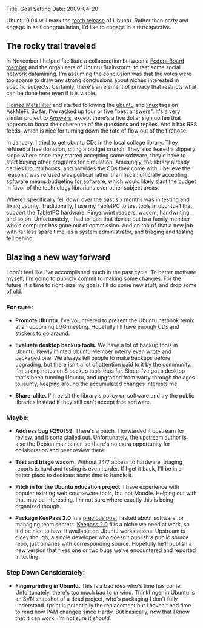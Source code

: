 Title: Goal Setting
Date: 2009-04-20

Ubuntu 9.04 will mark the [tenth release][1] of Ubuntu. Rather than party and
engage in self congratulation, I'd like to engage in a retrospective.

## The rocky trail traveled

In November I helped facilitate a collaboration between a [Fedora Board
member][2] and the organizers of Ubuntu Brainstorm, to test some social
network datamining. I'm assuming the conclusion was that the votes were too
sparse to draw any strong conclusions about niches interested in specific
subjects. Certainly, there's an element of privacy that restricts what can be
done here even if it is viable.

[I joined MetaFilter][3] and started following the [ubuntu][4] and [linux][5]
tags on AskMeFi. So far, I've racked up four or five "best answers". It's a
very similar project to [Answers][6], except there's a five dollar sign up fee
that appears to boost the coherence of the questions and replies. And it has
RSS feeds, which is nice for turning down the rate of flow out of the
firehose.

In January, I tried to get ubuntu CDs in the local college library. They
refused a free donation, citing a budget crunch. They also feared a slippery
slope where once they started accepting some software, they'd have to start
buying other programs for circulation. Amusingly, the library already carries
Ubuntu books, and provides the CDs they come with. I believe the reason it was
refused was political rather than fiscal: officially accepting software means
budgeting for software, which would likely slant the budget in favor of the
technology librarians over other subject areas.

Where I specifically fell down over the past six months was in testing and
fixing Jaunty. Traditionally, I use my TabletPC to test tools in ubuntu+1 that
support the TabletPC hardware. Fingerprint readers, wacom, handwriting, and so
on. Unfortunately, I had to loan that device out to a family member who's
computer has gone out of commission. Add on top of that a new job with far
less spare time, as a system administrator, and triaging and testing fell
behind.

## Blazing a new way forward

I don't feel like I've accomplished much in the past cycle. To better motivate
myself, I'm going to publicly commit to making some changes. For the future,
it's time to right-size my goals. I'll do some new stuff, and drop some of
old.

### For sure:

  * **Promote Ubuntu**. I've volunteered to present the Ubuntu netbook remix
at an upcoming LUG meeting. Hopefully I'll have enough CDs and stickers to go
around.

  * **Evaluate desktop backup tools.** We have a lot of backup tools in
Ubuntu. Newly minted Ubuntu Member mterry even wrote and packaged one. We
always tell people to make backups before upgrading, but there isn't a lot of
attention paid to it by the community. I'm taking notes on 8 backup tools thus
far. Since I've got a desktop that's been running Ubuntu, and upgraded from
warty through the ages to jaunty, keeping around the accumulated changes
interests me.

  * **Share-alike.** I'll revisit the library's policy on software and try the
public libraries instead if they still can't accept free software.

### Maybe:

  * **Address bug #290159**. There's a patch, I forwarded it upstream for
review, and it sorta stalled out. Unfortunately, the upstream author is also
the Debian maintainer, so there's no extra opportunity for collaboration and
peer review there.

  * **Test and triage wacom.** Without 24/7 access to hardware, triaging
reports is hard and testing is even harder. If I get it back, I'll be in a
better place to dedicate some time to handle it.

  * **Pitch in for the Ubuntu education project**. I have experience with
popular existing web courseware tools, but not Moodle. Helping out with that
may be interesting. I'm not sure where exactly this is being organized though.

  * **Package KeePass 2.0** In a [previous post][7] I asked about software for
managing team secrets. [Keepass 2.0][8] fills a niche we need at work, so it'd
be nice to have it available on Ubuntu workstations. Upstream is dicey though;
a single developer who doesn't publish a public source repo, just binaries
with corresponding source. Hopefully he'll publish a new version that fixes
one or two bugs we've encountered and reported in testing.

### Step Down Considerately:

  * **Fingerprinting in Ubuntu.** This is a bad idea who's time has come.
Unfortunately, there's too much bad to unwind. Thinkfinger in Ubuntu is an SVN
snapshot of a dead project, who's packaging I don't fully understand. fprint
is potentially the replacement but I haven't had time to read how PAM changed
since Hardy. But basically, now that I know that it can work, I'm not sure it
_should_.

   [1]: http://daniel.holba.ch/blog/?p=391

   [2]: http://jspaleta.livejournal.com/

   [3]: http://www.metafilter.com/user/82435

   [4]: http://ask.metafilter.com/tags/ubuntu/rss

   [5]: http://ask.metafilter.com/tags/linux/rss

   [6]: http://answers.launchpad.net/ubuntu

   [7]: //www.pwnguin.net/group-password-management-suggestions.html

   [8]: http://keepass.info/

